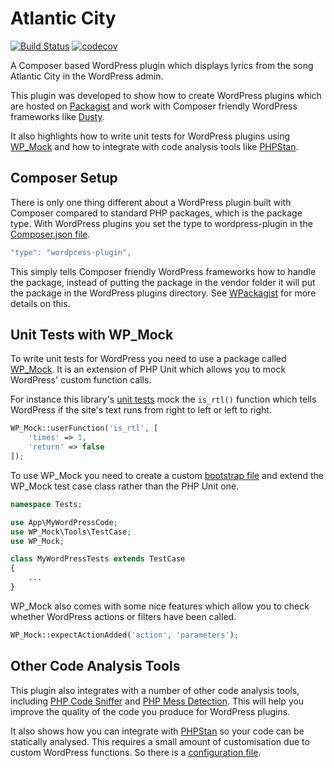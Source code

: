 # Atlantic City

[![Build Status](https://travis-ci.org/RobDWaller/atlantic-city.svg?branch=master)](https://travis-ci.org/RobDWaller/atlantic-city) [![codecov](https://codecov.io/gh/RobDWaller/atlantic-city/branch/master/graph/badge.svg)](https://codecov.io/gh/RobDWaller/atlantic-city)

A Composer based WordPress plugin which displays lyrics from the song Atlantic City in the WordPress admin.

This plugin was developed to show how to create WordPress plugins which are hosted on [Packagist](https://packagist.org/) and work with Composer friendly WordPress frameworks like [Dusty](https://packagist.org/packages/rbdwllr/dusty).

It also highlights how to write unit tests for WordPress plugins using [WP_Mock](https://packagist.org/packages/10up/wp_mock) and how to integrate with code analysis tools like [PHPStan](https://packagist.org/packages/phpstan/phpstan).

## Composer Setup

There is only one thing different about a WordPress plugin built with Composer compared to standard PHP packages, which is the package type. With WordPress plugins you set the type to wordpress-plugin in the [Composer.json file](https://github.com/RobDWaller/atlantic-city/blob/master/composer.json).

```javascript
"type": "wordpress-plugin",
```

This simply tells Composer friendly WordPress frameworks how to handle the package, instead of putting the package in the vendor folder it will put the package in the WordPress plugins directory. See [WPackagist](https://wpackagist.org/) for more details on this.

## Unit Tests with WP_Mock

To write unit tests for WordPress you need to use a package called [WP_Mock](https://packagist.org/packages/10up/wp_mock). It is an extension of PHP Unit which allows you to mock WordPress' custom function calls.

For instance this library's [unit tests](https://github.com/RobDWaller/atlantic-city/blob/master/tests/AtlanticCityTest.php) mock the `is_rtl()` function which tells WordPress if the site's text runs from right to left or left to right.

```php
WP_Mock::userFunction('is_rtl', [
    'times' => 1,
    'return' => false
]);
```

To use WP_Mock you need to create a custom [bootstrap file](https://github.com/RobDWaller/atlantic-city/blob/master/tests/bootstrap.php) and extend the WP_Mock test case class rather than the PHP Unit one.

```php
namespace Tests;

use App\MyWordPressCode;
use WP_Mock\Tools\TestCase;
use WP_Mock;

class MyWordPressTests extends TestCase
{
    ...
}
```

WP_Mock also comes with some nice features which allow you to check whether WordPress actions or filters have been called.

```php
WP_Mock::expectActionAdded('action', 'parameters');
```

## Other Code Analysis Tools

This plugin also integrates with a number of other code analysis tools, including [PHP Code Sniffer](https://packagist.org/packages/squizlabs/php_codesniffer) and [PHP Mess Detection](https://packagist.org/packages/phpmd/phpmd). This will help you improve the quality of the code you produce for WordPress plugins.

It also shows how you can integrate with [PHPStan](https://phpstan.org) so your code can be statically analysed. This requires a small amount of customisation due to custom WordPress functions. So there is a [configuration file](/phpstan.neon.dist).
